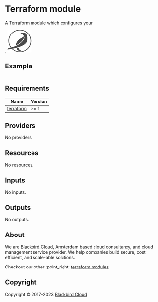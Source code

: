 # <Cloud> <Main resource> Terraform module
A Terraform module which configures your <Cloud> <Main resource>. <Relevant docs>
[![blackbird-logo](https://raw.githubusercontent.com/blackbird-cloud/terraform-module-template/main/.config/logo_simple.png)](https://www.blackbird.cloud)

## Example
```hcl

```

## Requirements

| Name | Version |
|------|---------|
| <a name="requirement_terraform"></a> [terraform](#requirement\_terraform) | >= 1 |

## Providers

No providers.

## Resources

No resources.

## Inputs

No inputs.

## Outputs

No outputs.

## About

We are [Blackbird Cloud](https://blackbird.cloud), Amsterdam based cloud consultancy, and cloud management service provider. We help companies build secure, cost efficient, and scale-able solutions.

Checkout our other :point\_right: [terraform modules](https://registry.terraform.io/namespaces/blackbird-cloud)

## Copyright

Copyright © 2017-2023 [Blackbird Cloud](https://www.blackbird.cloud)
